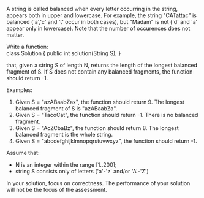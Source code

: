 A string is called balanced when every letter occurring in the string, appears both in upper and lowercase.
For example, the string "CATattac" is balanced ('a','c' and 't' occur in both cases), but "Madam" is not ('d' and 'a'
appear only in lowercase).
Note that the number of occurences does not matter.

Write a function:  
class Solution { public int solution(String S); }

that, given a string S of length N, returns the length of the longest balanced fragment of S. If S does not contain any
balanced fragments, the function should return -1.

Examples:

1. Given S = "azABaabZax", the function should return 9. The longest balanced fragment of S is "azABaabZa".
2. Given S = "TacoCat", the function should return -1. There is no balanced fragment.
3. Given S = "AcZCbaBz", the function should return 8. The longest balanced fragment is the whole string.
4. Given S = "abcdefghijklmnopqrstuvwxyz", the function should return -1.

Assume that:

- N is an integer within the range [1..200];
- string S consists only of letters ('a'-'z' and/or 'A'-'Z')

In your solution, focus on correctness. The performance of your solution will not be the focus of the assessment.


